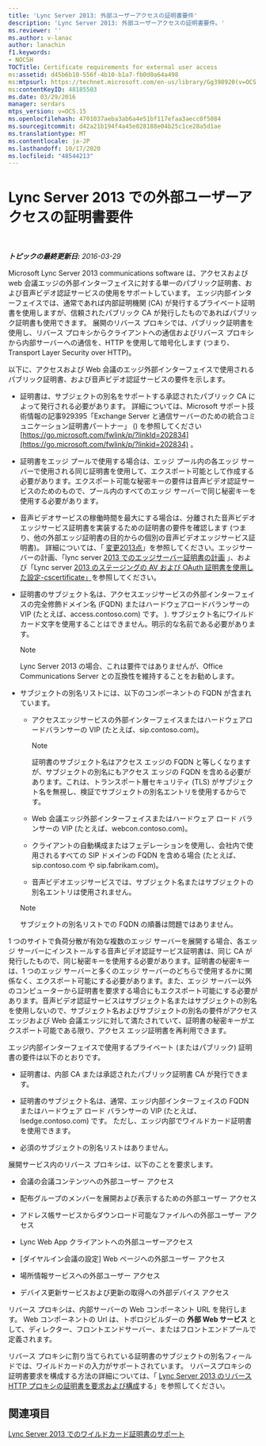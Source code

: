 ```yaml
---
title: 'Lync Server 2013: 外部ユーザーアクセスの証明書要件'
description: 'Lync Server 2013: 外部ユーザーアクセスの証明書要件。'
ms.reviewer: ''
ms.author: v-lanac
author: lanachin
f1.keywords:
- NOCSH
TOCTitle: Certificate requirements for external user access
ms:assetid: d45b6b10-556f-4b10-b1a7-fb0d0a64a498
ms:mtpsurl: https://technet.microsoft.com/en-us/library/Gg398920(v=OCS.15)
ms:contentKeyID: 48185503
ms.date: 03/29/2016
manager: serdars
mtps_version: v=OCS.15
ms.openlocfilehash: 4701037aeba3ab6a4e51bf117efaa3aecc0f5084
ms.sourcegitcommit: d42a21b194f4a45e828188e04b25c1ce28a5d1ae
ms.translationtype: MT
ms.contentlocale: ja-JP
ms.lasthandoff: 10/17/2020
ms.locfileid: "48544213"
---
```

# <a name="certificate-requirements-for-external-user-access-in-lync-server-2013"></a>Lync Server 2013 での外部ユーザーアクセスの証明書要件

<div data-xmlns="http://www.w3.org/1999/xhtml">

<div class="topic" data-xmlns="http://www.w3.org/1999/xhtml" data-msxsl="urn:schemas-microsoft-com:xslt" data-cs="https://msdn.microsoft.com/">

<div data-asp="https://msdn2.microsoft.com/asp">



</div>

<div id="mainSection">

<div id="mainBody">

<span> </span>

_**トピックの最終更新日:** 2016-03-29_

Microsoft Lync Server 2013 communications software は、アクセスおよび web 会議エッジの外部インターフェイスに対する単一のパブリック証明書、および音声ビデオ認証サービスの使用をサポートしています。 エッジ内部インターフェイスでは、通常であれば内部証明機関 (CA) が発行するプライベート証明書を使用しますが、信頼されたパブリック CA が発行したものであればパブリック証明書も使用できます。 展開のリバース プロキシでは、パブリック証明書を使用し、リバース プロキシからクライアントへの通信およびリバース プロキシから内部サーバーへの通信を、HTTP を使用して暗号化します (つまり、Transport Layer Security over HTTP)。

以下に、アクセスおよび Web 会議のエッジ外部インターフェイスで使用されるパブリック証明書、および音声ビデオ認証サービスの要件を示します。

  - 証明書は、サブジェクトの別名をサポートする承認されたパブリック CA によって発行される必要があります。 詳細については、Microsoft サポート技術情報の記事929395「Exchange Server と通信サーバーのための統合コミュニケーション証明書パートナー」 () を参照してください [https://go.microsoft.com/fwlink/p/?linkId=202834](https://go.microsoft.com/fwlink/p/?linkid=202834) 。

  - 証明書をエッジ プールで使用する場合は、エッジ プール内の各エッジ サーバーで使用される同じ証明書を使用して、エクスポート可能として作成する必要があります。エクスポート可能な秘密キーの要件は音声ビデオ認証サービスのためのもので、プール内のすべてのエッジ サーバーで同じ秘密キーを使用する必要があります。

  - 音声ビデオサービスの稼働時間を最大にする場合は、分離された音声ビデオエッジサービス証明書を実装するための証明書の要件を確認します (つまり、他の外部エッジ証明書の目的からの個別の音声ビデオエッジサービス証明書)。 詳細については、「 [変更2013点](lync-server-2013-changes-in-lync-server-that-affect-edge-server-planning.md)」を参照してください。エッジサーバーの計画、「lync server [2013 でのエッジサーバー証明書の計画](lync-server-2013-plan-for-edge-server-certificates.md) 」、および「Lync server [2013 のステージングの AV および OAuth 証明書を使用した設定-cscertificate」](lync-server-2013-staging-av-and-oauth-certificates-using-roll-in-https://docs.microsoft.com/powershell/module/skype/Set-CsCertificate)を参照してください。

  - 証明書のサブジェクト名は、アクセスエッジサービスの外部インターフェイスの完全修飾ドメイン名 (FQDN) またはハードウェアロードバランサーの VIP (たとえば、access.contoso.com) です。 ). サブジェクト名にワイルドカード文字を使用することはできません。明示的な名前である必要があります。
    
    <div>
    

    > [!NOTE]  
    > Lync Server 2013 の場合、これは要件ではありませんが、Office Communications Server との互換性を維持することをお勧めします。

    
    </div>

  - サブジェクトの別名リストには、以下のコンポーネントの FQDN が含まれています。
    
      - アクセスエッジサービスの外部インターフェイスまたはハードウェアロードバランサーの VIP (たとえば、sip.contoso.com)。
        
        <div>
        

        > [!NOTE]  
        > 証明書のサブジェクト名はアクセス エッジの FQDN と等しくなりますが、サブジェクトの別名にもアクセス エッジの FQDN を含める必要があります。これは、トランスポート層セキュリティ (TLS) がサブジェクト名を無視し、検証でサブジェクトの別名エントリを使用するからです。

        
        </div>
    
      - Web 会議エッジ外部インターフェイスまたはハードウェア ロード バランサーの VIP (たとえば、webcon.contoso.com)。
    
      - クライアントの自動構成またはフェデレーションを使用し、会社内で使用されるすべての SIP ドメインの FQDN を含める場合 (たとえば、sip.contoso.com や sip.fabrikam.com)。
    
      - 音声ビデオエッジサービスでは、サブジェクト名またはサブジェクトの別名エントリは使用されません。
    
    <div>
    

    > [!NOTE]  
    > サブジェクトの別名リストでの FQDN の順番は問題ではありません。

    
    </div>

1 つのサイトで負荷分散が有効な複数のエッジ サーバーを展開する場合、各エッジ サーバーにインストールする音声ビデオ認証サービス証明書は、同じ CA が発行したもので、同じ秘密キーを使用する必要があります。証明書の秘密キーは、1 つのエッジ サーバーと多くのエッジ サーバーのどちらで使用するかに関係なく、エクスポート可能にする必要があります。また、エッジ サーバー以外のコンピューターから証明書を要求する場合にもエクスポート可能にする必要があります。音声ビデオ認証サービスはサブジェクト名またはサブジェクトの別名を使用しないので、サブジェクト名およびサブジェクトの別名の要件がアクセス エッジおよび Web 会議エッジに対して満たされていて、証明書の秘密キーがエクスポート可能である限り、アクセス エッジ証明書を再利用できます。

エッジ内部インターフェイスで使用するプライベート (またはパブリック) 証明書の要件は以下のとおりです。

  - 証明書は、内部 CA または承認されたパブリック証明書 CA が発行できます。

  - 証明書のサブジェクト名は、通常、エッジ内部インターフェイスの FQDN またはハードウェア ロード バランサーの VIP (たとえば、lsedge.contoso.com) です。 ただし、エッジ内部でワイルドカード証明書を使用できます。

  - 必須のサブジェクトの別名リストはありません。

展開サービス内のリバース プロキシは、以下のことを要求します。

  - 会議の会議コンテンツへの外部ユーザー アクセス

  - 配布グループのメンバーを展開および表示するための外部ユーザー アクセス

  - アドレス帳サービスからダウンロード可能なファイルへの外部ユーザー アクセス

  - Lync Web App クライアントへの外部ユーザーアクセス

  - [ダイヤルイン会議の設定] Web ページへの外部ユーザー アクセス

  - 場所情報サービスへの外部ユーザー アクセス

  - デバイス更新サービスおよび更新の取得への外部デバイス アクセス

リバース プロキシは、内部サーバーの Web コンポーネント URL を発行します。 Web コンポーネントの Url は、トポロジビルダーの **外部 Web サービス** として、ディレクター、フロントエンドサーバー、またはフロントエンドプールで定義されます。

リバース プロキシに割り当てられている証明書のサブジェクトの別名フィールドでは、ワイルドカードの入力がサポートされています。 リバースプロキシの証明書要求を構成する方法の詳細については、「 [Lync Server 2013 のリバース HTTP プロキシの証明書を要求および構成](lync-server-2013-request-and-configure-a-certificate-for-your-reverse-http-proxy.md)する」を参照してください。

<div>

## <a name="see-also"></a>関連項目


[Lync Server 2013 でのワイルドカード証明書のサポート](lync-server-2013-wildcard-certificate-support.md)  
  

</div>

</div>

<span> </span>

</div>

</div>

</div>

